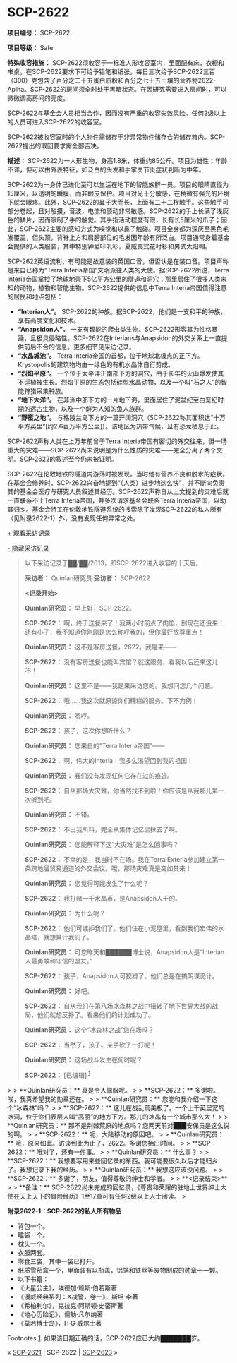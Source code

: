 # SCP-2622
                        


**项目编号：** SCP-2622

**项目等级：** Safe

**特殊收容措施：** SCP-2622须收容于一标准人形收容室内，里面配有床，衣橱和书桌。在SCP-2622要求下可给予铅笔和纸张。每日三次给予SCP-2622三百（300）克包含了百分之二十五蛋白质粉和百分之七十五土壤的营养物2622-Aplha。SCP-2622的房间须全时处于黑暗状态。在因研究需要进入房间时，可以微微调高房间的亮度。

SCP-2622与基金会人员相当合作，因而没有严重的收容失效风险。任何2级以上的人员可进入SCP-2622的收容室。

SCP-2622被收容室时的个人物件需储存于非异常物件储存仓的储存箱内。SCP-2622提出的取回要求需全部否决。

**描述：** SCP-2622为一人形生物，身高1.8米，体重约85公斤。项目为雄性；年龄不详，但可以由外表特征，如泛白的头发和手掌关节炎症状判断为中年。

SCP-2622为一身体已进化至可以生活在地下的智能族群一员。项目的眼睛直径为15厘米，以透明的瞬膜，而非眼皮保护。项目对光十分敏感，在稍微有强光的环境下就会眼疼。此外，SCP-2622的鼻子大而长，上面有二十二根触手。这些触手可部分卷起，且对触摸，音波，电流和颤动非常敏感。SCP-2622的手上长满了浅灰色的鳞片，因而限制了手的触觉。其手指活动程度有限，长有长5厘米的爪子；因此，SCP-2622主要的感知方式为嗅觉和以鼻子触碰。项目全身都为深灰至黑色毛发覆盖，但头顶，背脊上方和肩膀部位的毛发因年龄有所泛白。项目通常身着基金会提供的人类服装，其中特别钟爱咔叽衫，夏威夷式花衬衫和男式太阳帽。

SCP-2622英语流利，有可能是故意装的英国口音，但否认是在装口音。项目声称是来自已称为“Terra Interia帝国”文明派往人类的大使。据SCP-2622所说，Terra Interia帝国掌控了地球地壳下5亿平方公里的隧道和洞穴；那里居住了很多人类未知的动物，植物和智能生物。SCP-2622提供的信息中Terra Interia帝国值得注意的居民和地点包括：

- **“Interian人”。**  SCP-2622的种族。据SCP-2622，他们是一支和平的种族，享有高度文化和技术。
- **“Anapsidon人”。**  一支有智能的爬虫类生物。SCP-2622形容其为性格暴躁，且极具侵略性。SCP-2622在Interians与Anapsidon的外交关系上一直提供前后不合的信息。更多细节见采访记录。
- **“水晶城池”。**  Terra Interia帝国的首都，位于地球北极点的正下方。Krystopolis的建筑物均由一绿色的有机水晶体自行剪成。
- **“烈焰平原”。**  一个位于太平洋正南部下方的洞穴，由于长年的火山爆发使其不适植被生长。烈焰平原的生态包括硅型水晶动物，以及一个叫“石之人”的智能狩猎采集种族。
- **“地下大洋”。**  在非洲中部下方的一片地下海，里面居住了泥盆纪至白垩纪时期的远古生物，以及一个鲜为人知的鱼人族群。
- **“野蛮之地”。** 与格陵兰岛下方的一篇开阔洞穴（SCP-2622称其面积达“十万平方英里”[约2.6百万平方公里]）。该地区为热带气候，且有恐龙栖息于此。

SCP-2622声称人类在上万年前曾于Terra Interia帝国有密切的外交往来，但一场重大的灾难——SCP-2622尚未说明是为什么性质的灾难——完全分离了两个文明。SCP-2622的叙述至今仍未被证明。

SCP-2622在伦敦地铁的隧道内游荡时被发现。当时他有营养不良和脱水的症状。在基金会修养时，SCP-2622兴奋地提到“（人类）进步地这么快”，并不断向负责其的基金会医疗与研究人员叙述其经历。SCP-2622声称自从上文提到的灾难后就一直联系不上Terra Interia帝国，并多次请求基金会联系Terra Interia帝国，以助其归乡。基金会特工在伦敦地铁隧道系统的搜索除了发现SCP-2622的私人所有（见附录2622-1）外，没有发现任何异常之处。


<a shape='rect' class='collapsible-block-link' href='javascript:;'>+&#160;&#35266;&#30475;&#37319;&#35775;&#35760;&#24405;</a>

<a shape='rect' class='collapsible-block-link' href='javascript:;'>-&#160;&#38544;&#34255;&#37319;&#35775;&#35760;&#24405;</a>


> 以下采访记录于██/██/2013，即SCP-2622进入收容的十天后。
> 
> **采访者：** Quinlan研究员
**受访者：** SCP-2622
> 
> **<记录开始>** 
> 
> **Quinlan研究员：** 早上好，SCP-2622。
> 
> **SCP-2622：** 啊，终于送餐来了！我两小时前点了肉馅，到现在还没来！还有小子，我不知道你刚刚是怎么称呼我的，但你最好放尊重点！
> 
> **Quinlan研究员：** 这不是客房送餐，2622。我是来——
> 
> **SCP-2622：** 没有客房送餐也能叫宾馆？就这服务，看我以后还来这儿不！
> 
> **Quinlan研究员：** 这里不是——我是来采访您的。我想问您几个问题。
> 
> **SCP-2622：** 哦……我这次就原谅你们糟糕的服务。下不为例！
> 
> **Quinlan研究员：** 嗯哼。
> 
> **SCP-2622：** 孩子，这次你想听什么？
> 
> **Quinlan研究员：** 您来自的“Terra Interia帝国”——
> 
> **SCP-2622：** 啊，伟大的Interia！我多么渴望回到我的祖国！
> 
> **Quinlan研究员：** 我们没有发现任何它存在过的痕迹。
> 
> **SCP-2622：** 自从那场大灾难，你当然找不到啦！你应该是从我那儿第一次听到吧。
> 
> **Quinlan研究员：** 不错。
> 
> **SCP-2622：** 不出我所料，完全从集体记忆里抹去了啊。
> 
> **Quinlan研究员：** 您能解释下这“大灾难”是怎么回事吗？
> 
> **SCP-2622：** 不幸的是，我当时不在场。我在Terra Exteria参加建立第一条跨地层贸易通道的外交会议。哦，那场灾难真是突如其来！
> 
> **Quinlan研究员：** 您觉得可能发生了什么呢？
> 
> **SCP-2622：** 我打赌一千水晶币，是Anapsidon人干的。
> 
> **Quinlan研究员：** 为什么呢？
> 
> **SCP-2622：** 他们可嫉妒我们了。他们住在小泥屋里，看到我们宏伟的水晶塔，就想算计我们了。
> 
> **Quinlan研究员：** 可您昨天和██████博士说，Anapsidon人是“Interian人最勇敢和守信的盟友。”
> 
> **SCP-2622：** 孩子，Anapsidon人可狡猾了。他们总是在搞阴谋诡计。
> 
> **Quinlan研究员：** 好吧。
> 
> **SCP-2622：** 自从我们在第八场冰森林之战中扭转了地下世界大战的战局，他们就想反扑了。看来他们的计划成功了。
> 
> **Quinlan研究员：** 这个“冰森林之战”您在场吗？
> 
> **SCP-2622：** 当然了，孩子。亲手砍了一打呢！
> 
> **Quinlan研究员：** 这场战斗发生在何时呢？
> 
> **SCP-2622：** [已编辑]<sup class='footnoteref'>
 <a shape='rect' class='footnoteref' id='footnoteref-1' href='javascript:;' onclick='WIKIDOT.page.utils.scrollToReference(&apos;footnote-1&apos;)'>1</a>
</sup>
> 
> **Quinlan研究员：** 真是令人佩服呢。
> 
> **SCP-2622：** 多谢啦。唉，我真希望我的勋章还在。
> 
> **Quinlan研究员：** 您能和我介绍一下这个“冰森林”吗？
> 
> **SCP-2622：** 这儿在战乱前美极了。一个上千英里宽的冰洞，位于你们表层人叫“高丽”的地方下方。那儿的冰晶有一个城市那么大！
> 
> **Quinlan研究员：** 那不是荆棘荒原的地点吗？您两天前对███安保员是这么说的啊。
> 
> **SCP-2622：** 呃，大陆移动的原因吧。
> 
> **Quinlan研究员：** 哦，原来如此。访谈到此为止了，2622。多谢您抽出时间。
> 
> **SCP-2622：** 哦对了，还有一件事。
> 
> **Quinlan研究员：** 什么事？
> 
> **SCP-2622：** 我想要写用来些回忆录的东西。我可能要很久以后才能归乡了。我想记录下我的经历。
> 
> **Quinlan研究员：** 我想这应该没问题。
> 
> **SCP-2622：** 多谢了，朋友，值得尊敬的绅士和学者。
> 
> **<记录结束>** 
> 
> **备注：** SCP-2622尚未完成的回忆录，《尊贵和荣耀的驻地上世界绅士大使在天上天下的冒险经历》1至17章可有任何2级以上人士阅读。
> 




**附录2622-1：SCP-2622的私人所有物品** 

- 背包一个。
- 睡袋一个。
- 枕头一个。
- 衣服两套。
- 零食三袋，其中一袋已打开。
- 纸质雪茄盒一个，里面装有以瓶盖，铝箔和铁丝等废物制成的勋章十一颗。
- 以下书籍：
- 《火星公主》，埃德加·赖斯·伯若斯著
- 《漫威经典系列：X战警，卷一》，斯坦·李著
- 《希柏利尔》，克拉克·阿斯顿·史密斯著
- 《地心历险记》，儒勒·凡尔纳著
- 《莫若博士岛》，H·G·威尔士著




Footnotes
<a shape='rect' href='javascript:;' onclick='WIKIDOT.page.utils.scrollToReference(&apos;footnoteref-1&apos;)'>1</a>. 如果该日期正确的话，SCP-2622应已大约███████岁。



« <a shape='rect' class='newpage' href='/scp-2621'>SCP-2621</a> | SCP-2622 | [SCP-2623](/scp-2623) »





                    